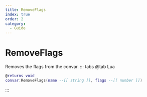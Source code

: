 ```yaml
---
title: RemoveFlags
index: true
order: 2
category:
  - Guide
---
```


# RemoveFlags
Removes the flags from the convar.
::: tabs
@tab Lua
```lua
@returns void
convar:RemoveFlags(name --[[ string ]], flags --[[ number ]])
```

:::